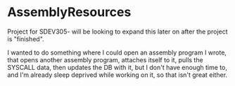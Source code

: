 # AssemblyResources
Project for SDEV305- will be looking to expand this later on after the project is "finished".

I wanted to do something where I could open an assembly program I wrote, that opens another assembly program, attaches itself to it, pulls the SYSCALL data, then updates the DB with it, but I don't have enough time to, and I'm already sleep deprived while working on it, so that isn't great either.
